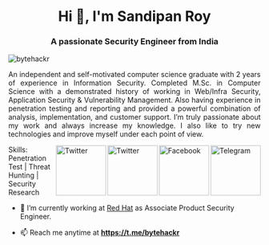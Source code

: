 <h1 align="center">Hi 👋, I'm Sandipan Roy</h1>
<h3 align="center">A passionate Security Engineer from India</h3>

<p align="left"> <img src="https://komarev.com/ghpvc/?username=bytehackr&label=Profile%20views&color=0e75b6&style=flat" alt="bytehackr" /> </p>

<p style='text-align: justify;'> An independent and self-motivated computer science graduate with 2 years of experience in Information Security. Completed M.Sc. in Computer Science with a demonstrated history of working in Web/Infra Security, Application Security & Vulnerability Management. Also having experience in penetration testing and reporting and provided a powerful combination of analysis, implementation, and customer support. I’m truly passionate about my work and always increase my knowledge. I also like to try new technologies and improve myself under each point of view.</p>

<a href="https://t.me/bytehackr/" target="_blank"><img src="https://cdn2.iconfinder.com/data/icons/social-media-2199/64/social_media_isometric_19-telegram-512.png" height="100px" width="100px" alt="Telegram" align="right"></a>
<a href="https://facebook.com/bytehackr" target="_blank"><img src="https://cdn2.iconfinder.com/data/icons/social-media-2199/64/social_media_isometric_1-facebook-512.png" height="100px" width="100px" alt="Facebook" align="right"></a>
<a href="https://twitter.com/bytehackr" target="_blank"><img src="https://cdn2.iconfinder.com/data/icons/social-media-2199/64/social_media_isometric_6-twitter-512.png" height="100px" width="100px" alt="Twitter" align="right"></a><a href="https://www.linkedin.com/in/bytehackr/" target="_blank"><img src="https://cdn2.iconfinder.com/data/icons/social-media-2199/64/social_media_isometric_14-linkedin-512.png" height="100px" width="100px" alt="Twitter" align="right"></a>
Skills: Penetration Test | Threat Hunting | Security Research

- 🔭 I’m currently working at [Red Hat](https://redhat.com/) as Associate Product Security Engineer.

- 📫 Reach me anytime at **https://t.me/bytehackr**





